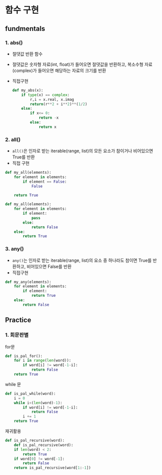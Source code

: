 # 함수 구현



## fundmentals

### 1. abs()

- 절댓값 반환 함수

- 절댓값은 숫자형 자료(int, float)가 들어오면 절댓값을 반환하고, 복소수형 자료(complex)가 들어오면 해당하는 자료의 크기를 반환

- 직접구현

  ```python
  def my_abs(x):
      if type(x) == complex:
          r,i = x.real, x.imag
          return(r**2 + i**2)**(1/2)
      else:
          if x<= 0:
              return -x
          else:
              return x
  ```

  



### 2. all()

- `all()`은 인자로 받는 iterable(range, list)의 모든 요소가 참이거나 비어있으면 True를 반환
- 직접 구현

```python
def my_all(elements):
    for element in elements:
        if element == False:
            False
    
    return True
```

```python
def my_all(elements):
    for element in elements:
        if element:
            pass
        else: 
            return False
    else:
        return True
```





### 3. any()

- `any()`는 인자로 받는 iterable(range, list)의 요소 중 하나라도 참이면 True를 반환하고, 비어있으면 False를 반환
- 직접구현

```python
def my_any(elements):
    for element in elements:
        if element:
            return True
    else:
        return False
```





## Practice

### 1. 회문판별

for문

```python
def is_pal_for():
    for i in range(len(word)):
        if word[i] != word[-1-i]:
            return False
    return True
```

while 문

```python
def is_pal_while(word):
    i = 0
    while i<(len(word)-1):
        if word[i] != word[-1-i]:
            return False
        i += 1
    return True
```

재귀활용

```python
def is_pal_recursive(word):
    def is_pal_recursive(word):
    if len(word) < 2:
        return True
    if word[0] != word[-1]:
        return False
    return is_pal_recursive(word[1:-1])
```





